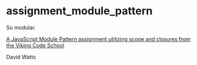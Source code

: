 # assignment_module_pattern
So modular.

[A JavaScript Module Pattern assignment utilizing scope and closures from the Viking Code School](http://www.vikingcodeschool.com)

David Watts
